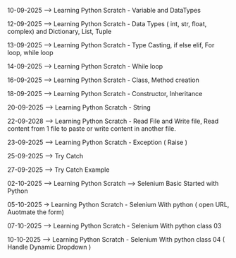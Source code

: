 10-09-2025 --> Learning Python Scratch - Variable and DataTypes

12-09-2025 --> Learning Python Scratch - Data Types ( int, str, float, complex) and Dictionary, List, Tuple

13-09-2025 --> Learning Python Scratch - Type Casting, if else elif, For loop, while loop

14-09-2025 --> Learning Python Scratch - While loop

16-09-2025  --> Learning Python Scratch - Class, Method creation

18-09-2025  --> Learning Python Scratch - Constructor, Inheritance

20-09-2025  --> Learning Python Scratch - String

22-09-2028  --> Learning Python Scratch - Read File and Write file, Read content from 1 file to paste or write content in another file.

23-09-2025  --> Learning Python Scratch - Exception ( Raise )

25-09-2025 --> Try Catch

27-09-2025  --> Try Catch Example

02-10-2025  -->  Learning Python Scratch --> Selenium Basic Started with Python

05-10-2025  -> Learning Python Scratch - Selenium With python ( open URL, Auotmate the form)

07-10-2025  --> Learning Python Scratch - Selenium With python class 03

10-10-2025  --> Learning Python Scratch - Selenium With python class 04 ( Handle Dynamic Dropdown )
